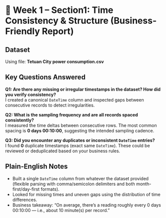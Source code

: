 # 💼 Week 1 – Section1: Time Consistency & Structure (Business-Friendly Report)

## Dataset
Using file: **Tetuan City power consumption.csv**

## Key Questions Answered
**Q1: Are there any missing or irregular timestamps in the dataset? How did you verify consistency?**  
I created a canonical `DateTime` column and inspected gaps between consecutive records to detect irregularities.

**Q2: What is the sampling frequency and are all records spaced consistently?**  
I measured the time deltas between consecutive rows. The most common spacing is **0 days 00:10:00**, suggesting the intended sampling cadence.

**Q3: Did you encounter any duplicates or inconsistent `DateTime` entries?**  
I found **0** duplicate timestamps (exact same `DateTime`). These could be reviewed or deduplicated based on your business rules.

## Plain-English Notes
- Built a single `DateTime` column from whatever the dataset provided (flexible parsing with comma/semicolon delimiters and both month-first/day-first formats).
- Looked for missing times and uneven gaps using the distribution of time differences.
- Business takeaway: “On average, there’s a reading roughly every 0 days 00:10:00 — i.e., about 10 minute(s) per record.”
